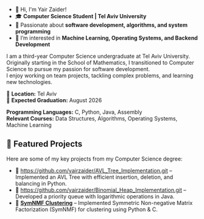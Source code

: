 - 👋 Hi, I'm Yair Zaider!
- 🎓 **Computer Science Student | Tel Aviv University**  
- 🔎 Passionate about **software development, algorithms, and system programming**  
- 👀 I’m interested in **Machine Learning, Operating Systems, and Backend Development** 

I am a third-year Computer Science undergraduate at Tel Aviv University.  
Originally starting in the School of Mathematics, I transitioned to Computer Science to pursue my passion for software development.  
I enjoy working on team projects, tackling complex problems, and learning new technologies.



📍 **Location:** Tel Aviv  
📅 **Expected Graduation:** August 2026 

**Programming Languages:** C, Python, Java, Assembly  
**Relevant Courses:** Data Structures, Algorithms, Operating Systems, Machine Learning  

## 🚀 Featured Projects  

Here are some of my key projects from my Computer Science degree:  

- 🔹 https://github.com/yairzaider/AVL_Tree_Implementation.git – Implemented an AVL Tree with efficient insertion, deletion, and balancing in Python.  
- 🔹 https://github.com/yairzaider/Binomial_Heap_Implementation.git – Developed a priority queue with logarithmic operations in Java.  
- 🔹 **[SymNMF Clustering](https://github.com/yairzaider/Symmetric_Non_Negative_Matrix_Factorization.git)** – Implemented Symmetric Non-negative Matrix Factorization (SymNMF) for clustering using Python & C.  


